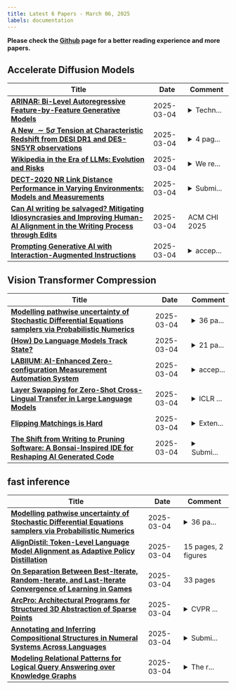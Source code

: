```yaml
---
title: Latest 6 Papers - March 06, 2025
labels: documentation
---
```

**Please check the [Github](https://github.com/zezhishao/MTS_Daily_ArXiv) page for a better reading experience and more papers.**

## Accelerate Diffusion Models
| **Title** | **Date** | **Comment** |
| --- | --- | --- |
| **[ARINAR: Bi-Level Autoregressive Feature-by-Feature Generative Models](http://arxiv.org/abs/2503.02883v1)** | 2025-03-04 | <details><summary>Techn...</summary><p>Technical report. Our code is available at https://github.com/Qinyu-Allen-Zhao/Arinar</p></details> |
| **[A New $\sim 5σ$ Tension at Characteristic Redshift from DESI DR1 and DES-SN5YR observations](http://arxiv.org/abs/2503.02880v1)** | 2025-03-04 | <details><summary>4 pag...</summary><p>4 pages, 1 table, 1 figure. Comments are welcome</p></details> |
| **[Wikipedia in the Era of LLMs: Evolution and Risks](http://arxiv.org/abs/2503.02879v1)** | 2025-03-04 | <details><summary>We re...</summary><p>We release all the experimental dataset and source code at: https://github.com/HSM316/LLM_Wikipedia</p></details> |
| **[DECT-2020 NR Link Distance Performance in Varying Environments: Models and Measurements](http://arxiv.org/abs/2410.24112v2)** | 2025-03-04 | <details><summary>Submi...</summary><p>Submitted for publication in EuCAP-2025 conference, 5 pages, 5 figures, and 4 tables</p></details> |
| **[Can AI writing be salvaged? Mitigating Idiosyncrasies and Improving Human-AI Alignment in the Writing Process through Edits](http://arxiv.org/abs/2409.14509v5)** | 2025-03-04 | ACM CHI 2025 |
| **[Prompting Generative AI with Interaction-Augmented Instructions](http://arxiv.org/abs/2503.02874v1)** | 2025-03-04 | <details><summary>accep...</summary><p>accepted to CHI LBW 2025</p></details> |

## Vision Transformer Compression
| **Title** | **Date** | **Comment** |
| --- | --- | --- |
| **[Modelling pathwise uncertainty of Stochastic Differential Equations samplers via Probabilistic Numerics](http://arxiv.org/abs/2401.03338v2)** | 2025-03-04 | <details><summary>36 pa...</summary><p>36 pages, accepted to Bayesian Analysis, to be announced</p></details> |
| **[(How) Do Language Models Track State?](http://arxiv.org/abs/2503.02854v1)** | 2025-03-04 | <details><summary>21 pa...</summary><p>21 pages, 17 figures, 1 table</p></details> |
| **[LABIIUM: AI-Enhanced Zero-configuration Measurement Automation System](http://arxiv.org/abs/2412.16172v2)** | 2025-03-04 | <details><summary>accep...</summary><p>accepted for IEEE I2MTC 2025</p></details> |
| **[Layer Swapping for Zero-Shot Cross-Lingual Transfer in Large Language Models](http://arxiv.org/abs/2410.01335v2)** | 2025-03-04 | <details><summary>ICLR ...</summary><p>ICLR 2025, Spotlight Paper, In The Thirteenth International Conference on Learning Representations, 2025</p></details> |
| **[Flipping Matchings is Hard](http://arxiv.org/abs/2503.02842v1)** | 2025-03-04 | <details><summary>Exten...</summary><p>Extended Abstract at EuroCG 2025</p></details> |
| **[The Shift from Writing to Pruning Software: A Bonsai-Inspired IDE for Reshaping AI Generated Code](http://arxiv.org/abs/2503.02833v1)** | 2025-03-04 | <details><summary>Submi...</summary><p>Submitted to SE 2030 Software Engineering Roadmap Workshop</p></details> |

## fast inference
| **Title** | **Date** | **Comment** |
| --- | --- | --- |
| **[Modelling pathwise uncertainty of Stochastic Differential Equations samplers via Probabilistic Numerics](http://arxiv.org/abs/2401.03338v2)** | 2025-03-04 | <details><summary>36 pa...</summary><p>36 pages, accepted to Bayesian Analysis, to be announced</p></details> |
| **[AlignDistil: Token-Level Language Model Alignment as Adaptive Policy Distillation](http://arxiv.org/abs/2503.02832v1)** | 2025-03-04 | 15 pages, 2 figures |
| **[On Separation Between Best-Iterate, Random-Iterate, and Last-Iterate Convergence of Learning in Games](http://arxiv.org/abs/2503.02825v1)** | 2025-03-04 | 33 pages |
| **[ArcPro: Architectural Programs for Structured 3D Abstraction of Sparse Points](http://arxiv.org/abs/2503.02745v1)** | 2025-03-04 | <details><summary>CVPR ...</summary><p>CVPR 2025 (Patent Protected); Project page: https://vcc.tech/research/2025/ArcPro</p></details> |
| **[Annotating and Inferring Compositional Structures in Numeral Systems Across Languages](http://arxiv.org/abs/2503.01625v2)** | 2025-03-04 | <details><summary>Submi...</summary><p>Submitted to the 7th Workshop on Research in Computational Linguistic Typology and Multilingual NLP (SIGTYP)</p></details> |
| **[Modeling Relational Patterns for Logical Query Answering over Knowledge Graphs](http://arxiv.org/abs/2303.11858v3)** | 2025-03-04 | <details><summary>The r...</summary><p>The results reported in this paper are included in our accepted paper arXiv:2407.09212 at ECAI 2024</p></details> |

